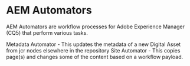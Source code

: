 AEM Automators
=============

AEM Automators are workflow processes for Adobe Experience Manager (CQ5) that perform various tasks.

Metadata Automator - This updates the metadata of a new Digital Asset from jcr nodes elsewhere in the repository
Site Automator - This copies page(s) and changes some of the content based on a workflow payload.
